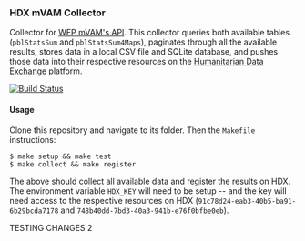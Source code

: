 ### HDX mVAM Collector
Collector for [WFP mVAM's API](http://vam.wfp.org/mvam_monitoring/mvamapi.aspx). This collector queries both available tables (`pblStatsSum` and `pblStatsSum4Maps`), paginates through all the available results, stores data in a local CSV file and SQLite database, and pushes those data into their respective resources on the [Humanitarian Data Exchange](https://data.hdx.rwlabs.org/dataset/mvam-food-security-monitoring-databank) platform.

[![Build Status](https://travis-ci.org/luiscape/hdxscraper-wfp-mvam.svg?branch=master)](https://travis-ci.org/luiscape/hdxscraper-wfp-mvam)


#### Usage
Clone this repository and navigate to its folder. Then the `Makefile` instructions:

```
$ make setup && make test
$ make collect && make register
```
The above should collect all available data and register the results on HDX. The environment variable `HDX_KEY` will need to be setup -- and the key will need access to the respective resources on HDX (`91c78d24-eab3-40b5-ba91-6b29bcda7178` and `748b40dd-7bd3-40a3-941b-e76f0bfbe0eb`).

TESTING CHANGES 2
